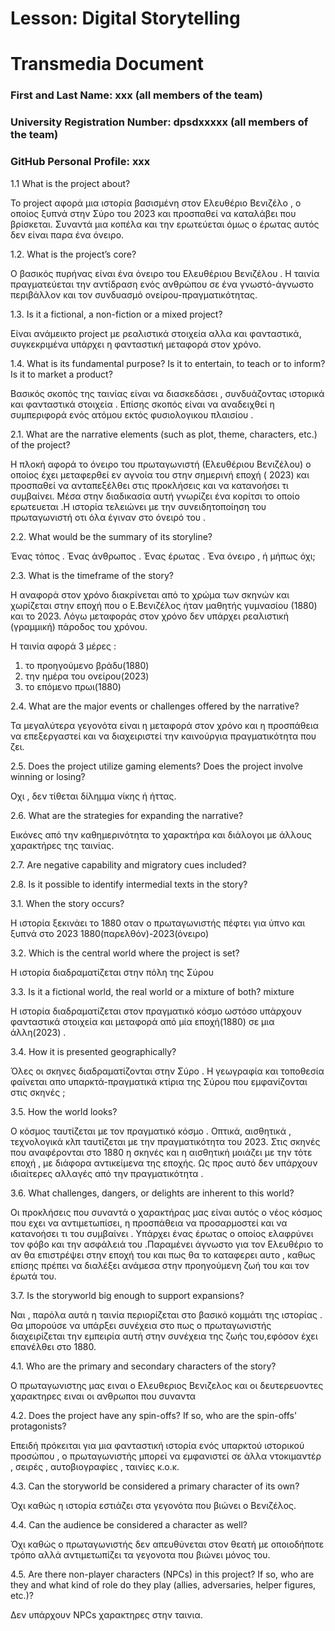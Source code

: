 # Lesson: Digital Storytelling
# Transmedia Document

### First and Last Name: xxx (all members of the team)
### University Registration Number: dpsdxxxxx (all members of the team)
### GitHub Personal Profile: xxx



1.1 What is the project about? 

Το project αφορά μια ιστορία βασισμένη στον Ελευθέριο Βενιζέλο , ο οποίος ξυπνά στην Σύρο του 2023 και προσπαθεί να καταλάβει που βρίσκεται. Συναντά μια κοπέλα και την ερωτεύεται όμως ο έρωτας αυτός δεν είναι παρα ένα όνειρο.

1.2. What is the project’s core?

Ο βασικός πυρήνας είναι ένα όνειρο του Ελευθέριου Βενιζέλου . Η ταινία πραγματεύεται την αντίδραση ενός ανθρώπου σε ένα γνωστό-άγνωστο περιβάλλον και τον συνδυασμό ονείρου-πραγματικότητας.

1.3. Is it a fictional, a non-fiction or a mixed project? 

Είναι ανάμεικτο project με ρεαλιστικά στοιχεία αλλα και φανταστικά, συγκεκριμένα υπάρχει η φανταστική μεταφορά στον χρόνο.

1.4. What is its fundamental purpose? Is it to entertain, to teach or to inform? Is it to market a product?

Βασικός σκοπός της ταινίας είναι να διασκεδάσει , συνδυάζοντας ιστορικά και φανταστικά στοιχεία . Επίσης σκοπός είναι να αναδειχθεί η συμπεριφορά ενός ατόμου εκτός φυσιολογικου πλαισίου .





2.1. What are the narrative elements (such as plot, theme, characters, etc.) of the project? 

Η πλοκή αφορά το όνειρο του πρωταγωνιστή (Ελευθέριου Βενιζέλου) ο οποίος έχει μεταφερθεί εν αγνοία του στην σημερινή εποχή ( 2023) και προσπαθεί να ανταπεξέλθει στις προκλήσεις και να κατανοήσει τι συμβαίνει. Μέσα στην διαδικασία αυτή γνωρίζει ένα κορίτσι το οποίο ερωτευεται .Η ιστορία τελειώνει με την συνειδητοποίηση του πρωταγωνιστή οτι όλα έγιναν στο όνειρό του .

2.2. What would be the summary of its storyline? 

Ένας τόπος . Ένας άνθρωπος . Ένας έρωτας . Ένα όνειρο , ή μήπως όχι; 


2.3. What is the timeframe of the story? 

Η αναφορά στον χρόνο διακρίνεται από το χρώμα των σκηνών και χωρίζεται στην εποχή που ο Ε.Βενιζέλος ήταν μαθητής γυμνασίου (1880)  και το 2023.
Λόγω μεταφοράς στον χρόνο δεν υπάρχει ρεαλιστική (γραμμική) πάροδος του χρόνου.

 Η ταινία αφορά 3 μέρες :

1. το προηγούμενο βράδυ(1880) 
2. την ημέρα του ονείρου(2023)
3. το επόμενο πρωι(1880)

2.4. What are the major events or challenges offered by the narrative? 

Τα μεγαλύτερα γεγονότα είναι η μεταφορά στον χρόνο και η προσπάθεια να επεξεργαστεί και να διαχειριστεί την καινούργια πραγματικότητα που ζει.

2.5. Does the project utilize gaming elements? Does the project involve winning or losing?

Οχι , δεν τίθεται δίλημμα νίκης ή ήττας.

 2.6. What are the strategies for expanding the narrative? 

Εικόνες από την καθημερινότητα το χαρακτήρα και διάλογοι με άλλους χαρακτήρες της ταινίας. 

2.7. Are negative capability and migratory cues included?



2.8. Is it possible to identify intermedial texts in the story?




3.1. When the story occurs? 

Η ιστορία ξεκινάει το 1880 οταν ο πρωταγωνιστής πέφτει για ύπνο και ξυπνά στο 2023
1880(παρελθόν)-2023(όνειρο)

3.2. Which is the central world where the project is set?

Η ιστορία διαδραματίζεται στην πόλη της Σύρου

3.3. Is it a fictional world, the real world or a mixture of both? 
mixture

Η ιστορία διαδραματίζεται στον πραγματικό κόσμο ωστόσο υπάρχουν φανταστικά στοιχεία και μεταφορά από μία εποχή(1880) σε μια άλλη(2023) .

3.4. How it is presented geographically? 

Όλες οι σκηνες διαδραματίζονται στην Σύρο . Η γεωγραφία και τοποθεσία φαίνεται απο υπαρκτά-πραγματικά κτίρια της Σύρου που εμφανίζονται στις σκηνές ;

3.5. How the world looks?

Ο κόσμος ταυτίζεται με τον πραγματικό κόσμο . Οπτικά, αισθητικά , τεχνολογικά κλπ ταυτίζεται με την πραγματικότητα του 2023. Στις σκηνές που αναφέρονται στο 1880 η σκηνές και η αισθητική μοιάζει με την τότε εποχή , με διάφορα αντικείμενα της εποχής.
Ως προς αυτό δεν υπάρχουν ιδιαίτερες αλλαγές από την πραγματικότητα .


3.6. What challenges, dangers, or delights are inherent to this world? 

Οι προκλήσεις που συναντά ο χαρακτήρας μας είναι αυτός ο νέος κόσμος που εχει να αντιμετωπίσει,  η προσπάθεια να προσαρμοστεί και να κατανοήσει τι του συμβαίνει . Υπάρχει ένας έρωτας ο οποίος ελαφρύνει τον φόβο και την ασφάλειά του .Παραμένει άγνωστο για τον Ελευθέριο το αν θα επιστρέψει στην εποχή του και πως θα το καταφερει αυτο , καθως επίσης πρέπει να διαλέξει ανάμεσα στην προηγούμενη ζωή του και τον έρωτά του.


3.7. Is the storyworld big enough to support expansions? 

Ναι , παρόλα αυτά η ταινία περιορίζεται στο βασικό κομμάτι της ιστορίας . Θα μπορούσε να υπάρξει συνέχεια στο πως ο πρωταγωνιστής διαχειρίζεται την εμπειρία αυτή στην συνέχεια της ζωής του,εφόσον έχει επανέλθει στο 1880.




4.1. Who are the primary and secondary characters of the story? 

O πρωταγωνιστης μας ειναι ο Ελευθεριος Βενιζελος και οι δευτερευοντες χαρακτηρες ειναι οι ανθρωποι που συναντα  

4.2. Does the project have any spin-offs? If so, who are the spin-offs’ protagonists?

Επειδή πρόκειται για μια φανταστική ιστορία ενός υπαρκτού ιστορικού προσώπου ,  ο πρωταγωνιστής μπορεί να εμφανιστεί σε άλλα ντοκιμαντέρ , σειρές , αυτοβιογραφίες , ταινίες κ.ο.κ.
 
4.3. Can the storyworld be considered a primary character of its own? 

Όχι καθώς η ιστορία εστιάζει στα γεγονότα που βιώνει ο Βενιζέλος.

4.4. Can the audience be considered a character as well? 

Όχι καθώς ο πρωταγωνιστής δεν απευθύνεται στον θεατή με οποιοδήποτε τρόπο αλλά αντιμετωπίζει τα γεγονοτα που βιώνει μόνος του.

4.5. Are there non-player characters (NPCs) in this project? If so, who are they and what kind of role do they play (allies, adversaries, helper figures, etc.)?

Δεν υπάρχουν NPCs χαρακτηρες στην ταινια.






